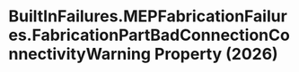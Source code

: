 # BuiltInFailures.MEPFabricationFailures.FabricationPartBadConnectionConnectivityWarning Property (2026)

﻿